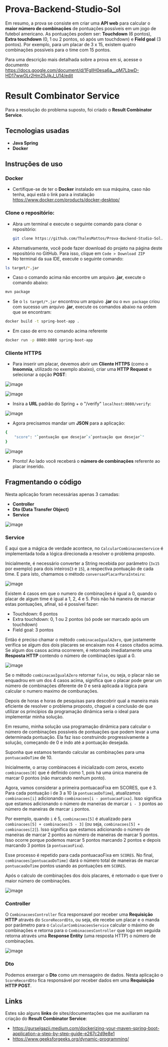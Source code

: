 # Prova-Backend-Studio-Sol

Em resumo, a prova se consiste em criar uma **API web** para calcular o **maior número de combinações** de pontuações possíveis em um jogo de futebol americano. As pontuações podem ser: **Touchdown** (6 pontos), **Extra touchdown** (0, 1 ou 2 pontos, só após um touchdown) e **Field goal** (3 pontos). Por exemplo, para um placar de 3 x 15, existem quatro combinações possíveis para o time com 15 pontos.

Para uma descrição mais detalhada sobre a prova em si, acesse o documento https://docs.google.com/document/d/1FgllH0esa6a__qM7LbwD-HD17wwOLr2Hm25JjkJ_U14/edit

# Result Combinator Service

Para a resolução do problema suposto, foi criado o **Result Combinator Service**.

## Tecnologias usadas

- **Java Spring**
- **Docker**

## Instruções de uso
### Docker
- Certifique-se de ter o **Docker** instalado em sua máquina, caso não tenha, aqui está o link para a instalação https://www.docker.com/products/docker-desktop/

### Clone o repositório:
- Abra um terminal e execute o seguinte comando para clonar o repositório:
	```bash
	git clone https://github.com/ThalesMattos/Prova-Backend-Studio-Sol.git
	```
- Alternativamente, você pode fazer download do projeto na página deste repositório no GitHub. Para isso, clique em `Code > Download ZIP`
- No terminal da sua IDE, execute o seguinte comando:
```bash
ls target/*.jar
```
- Caso o comando acima não encontre um arquivo **.jar**, execute o comando abaixo:
```bash
mvn package
```
- Se o `ls target/*.jar` encontrou um arquivo **.jar** ou o `mvn package` criou com sucesso um arquivo **.jar**, execute os comandos abaixo na ordem que se encontram:
```bash
docker build -t spring-boot-app .
```
- Em caso de erro no comando acima referente 
```bash
docker run -p 8080:8080 spring-boot-app
```

### Cliente HTTPS

- Para inserir um placar, devemos abrir um **Cliente HTTPS** (como o **Insomnia**, utilizado no exemplo abaixo), criar uma **HTTP Request** e selecionar a opção **POST**:

![image](https://github.com/ThalesMattos/Prova-Backend-Studio-Sol/assets/103903195/3c8eb5ee-1b2a-4eba-82c0-baf4f20c3588)

![image](https://github.com/ThalesMattos/Prova-Backend-Studio-Sol/assets/103903195/bb99cb7d-72cc-4aa5-a018-42bc91f5157d)

- Insira a **URL** padrão do Spring + o "/verify" `localhost:8080/verify`:

![image](https://github.com/ThalesMattos/Prova-Backend-Studio-Sol/assets/103903195/d1c899c3-eefb-413c-8179-7080935e803a)

- Agora precisamos mandar um **JSON** para a aplicação:
```bash
{ 
	"score": "`pontuação que desejar`x`pontuação que desejar`"
}
```
![image](https://github.com/ThalesMattos/Prova-Backend-Studio-Sol/assets/103903195/e47b587d-01a2-41d8-a2dd-220bcc8e1a0f)
- Pronto! Ao lado você receberá o **número de combinações** referente ao placar inserido.

## Fragmentando o código

Nesta aplicação foram necessárias apenas 3 camadas:
- **Controller**
- **Dto (Data Transfer Object)**
- **Service**

![image](https://github.com/ThalesMattos/Prova-Backend-Studio-Sol/assets/103903195/9375573a-f9ba-4db1-af98-8397353d2134)

### Service
É aqui que a mágica de verdade acontece, no `CalcularCombinacoesService` é implementada toda a lógica direcionada a resolver o problema proposto.

Inicialmente, é necessário converter a String recebida por parâmetro (`3x15` por exemplo) para dois inteiros(`3` e `15`), a respectiva pontuação de cada time. E para isto, chamamos o método `conversaoPlacarParaInteiro`:

![image](https://github.com/ThalesMattos/Prova-Backend-Studio-Sol/assets/103903195/e791482c-d256-4e99-87b7-b79ca299d51b)

Existem 4 casos em que o numero de combinações é igual a 0, quando o placar de algum time é igual a 1, 2, 4 e 5. Pois não há maneira de marcar estas pontuações, afinal, só é possível fazer:
- Touchdown: 6 pontos
- Extra touchdown: 0, 1 ou 2 pontos (só pode ser marcado após um touchdown)
- Field goal: 3 pontos

Então é preciso chamar o método `combinacaoIgualAZero`, que justamente verifica se algum dos dois placares se encaixam nos 4 casos citados acima. Se algum dos casos acima ocorrerem, é retornado imediatamente uma **Resposta HTTP** contendo o número de combinações igual a 0.

![image](https://github.com/ThalesMattos/Prova-Backend-Studio-Sol/assets/103903195/054b689e-61f1-458b-a194-c54eb1e002db)

Se o método `combinacaoIgualAZero` retornar `false`, ou seja, o placar não se enquadrou em um dos 4 casos acima, significa que o placar pode gerar um número de combinações diferente de 0 e será aplicada a lógica para calcular o numero maximo de combunações.

Depois de horas e horas de pesquisas para descobrir qual a maneira mais eficiente de resolver o problema proposto, chaguei a conclusão de que utilizar os princípios da programação dinâmica seria o ideal para implementar minha solução.

Em resumo, minha solução usa programação dinâmica para calcular o número de combinações possíveis de pontuações que podem levar a uma determinada pontuação. Ela faz isso construindo progressivamente a solução, começando de 0 e indo até a pontuação desejada.

Suponha que estamos tentando calcular as combinações para uma `pontuacaoDoTime` de 10.

Inicialmente, o array combinacoes é inicializado com zeros, exceto `combinacoes[0]` que é definido como 1, pois há uma única maneira de marcar 0 pontos (não marcando nenhum ponto).

Agora, vamos considerar a primeira pontuacaoFixa em SCORES, que é 3. Para cada pontuação i de 3 a 10 (a `pontuacaoDoTime`), atualizamos `combinacoes[i]` adicionando `combinacoes[i - pontuacaoFixa]`. Isso significa que estamos adicionando o número de maneiras de marcar `i - 3` pontos ao número de maneiras de marcar `i` pontos.

Por exemplo, quando `i` é 5, `combinacoes[5]` é atualizado para `combinacoes[5] + combinacoes[5 - 3]` (ou seja, `combinacoes[5] + combinacoes[2]`). Isso significa que estamos adicionando o número de maneiras de marcar 2 pontos ao número de maneiras de marcar 5 pontos. Isso ocorre porque podemos marcar 5 pontos marcando 2 pontos e depois marcando 3 pontos (a `pontuacaoFixa`).

Esse processo é repetido para cada pontuacaoFixa em `SCORES`. No final, `combinacoes[pontuacaoDoTime]` dará o número total de maneiras de marcar `pontuacaoDoTime` pontos usando as pontuações em `SCORES`.

Após o calculo de combinações dos dois placares, é retornado o que tiver o maior número de combinações.

![image](https://github.com/ThalesMattos/Prova-Backend-Studio-Sol/assets/103903195/435e6a21-f8d6-4abf-bf04-1a78e766460b)

### Controller
O `CombinacoesController` fica responsavel por receber uma **Requisição HTTP** através do `ScoreRecordDto`, ou seja, ele recebe um placar e o manda por parâmetro para o `CalcularCombinacoesService` calcular o máximo de combinações e retorna para o `CombinacoesController` que logo em seguida retorna através uma **Response Entity** (uma resposta HTTP) o número de combinações.

![image](https://github.com/ThalesMattos/Prova-Backend-Studio-Sol/assets/103903195/fc43726e-32da-4f82-a4c1-386b08ba098a)

### Dto

Podemos enxergar o **Dto** como um mensageiro de dados. Nesta aplicação o `ScoreRecordDto` fica responsável por receber dados em uma **Requisição HTTP POST**.

## Links

Estes são alguns **links** de sites/documentações que me auxiliaram na criação do **Result Combinator Service**:

- https://gurselgazii.medium.com/dockerizing-your-maven-spring-boot-application-a-step-by-step-guide-e267c2d9e8e1
- https://www.geeksforgeeks.org/dynamic-programming/
